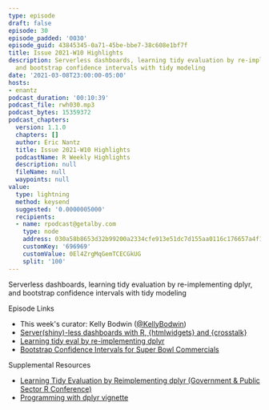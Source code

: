```yaml
---
type: episode
draft: false
episode: 30
episode_padded: '0030'
episode_guid: 43845345-0a71-45be-bbe7-38c608e1bf7f
title: Issue 2021-W10 Highlights
description: Serverless dashboards, learning tidy evaluation by re-implementing dplyr,
  and bootstrap confidence intervals with tidy modeling
date: '2021-03-08T23:00:00-05:00'
hosts:
- enantz
podcast_duration: '00:10:39'
podcast_file: rwh030.mp3
podcast_bytes: 15359372
podcast_chapters:
  version: 1.1.0
  chapters: []
  author: Eric Nantz
  title: Issue 2021-W10 Highlights
  podcastName: R Weekly Highlights
  description: null
  fileName: null
  waypoints: null
value:
  type: lightning
  method: keysend
  suggested: '0.0000005000'
  recipients:
  - name: rpodcast@getalby.com
    type: node
    address: 030a58b8653d32b99200a2334cfe913e51dc7d155aa0116c176657a4f1722677a3
    customKey: '696969'
    customValue: 0El4ZrgMqGemTCECGkUG
    split: '100'
---
```

Serverless dashboards, learning tidy evaluation by re-implementing dplyr, and bootstrap confidence intervals with tidy modeling

Episode Links

-   This week's curator: Kelly Bodwin (<a href="https://twitter.com/KellyBodwin" rel="nofollow">@KellyBodwin</a>)
-   <a href="https://www.brodrigues.co/blog/2021-03-02-no_shiny_dashboard/" rel="nofollow">Server(shiny)-less dashboards with R, {htmlwidgets} and {crosstalk}</a>
-   <a href="https://peng-chen.netlify.app/blog/2021-03-02-learn-tidy-eval-by-reimplementing-dplyr/" rel="nofollow">Learning tidy eval by re-implementing dplyr</a>
-   <a href="https://juliasilge.com/blog/superbowl-conf-int/" rel="nofollow">Bootstrap Confidence Intervals for Super Bowl Commercials</a>

Supplemental Resources

-   <a href="https://www.youtube.com/watch?v=WoBbQ5gsbgU&amp;list=PL5J3U8bCF-4neATb4NwXohXN9gxiw4nop&amp;index=2" rel="nofollow">Learning Tidy Evaluation by Reimplementing dplyr (Government &amp; Public Sector R Conference)</a>
-   <a href="https://dplyr.tidyverse.org/articles/programming.html" rel="nofollow">Programming with dplyr vignette</a>
